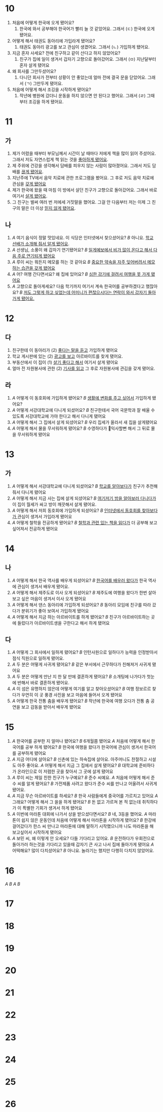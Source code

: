 # 10
1. 처음에 어떻게 한국에 오게 됐어요?
	1. 한국에 와서 공부해야 한국어가 빨리 늘 것 같았어요. 그래서 (ㄷ) 한국에 오게 됐어요.
2. 어떻게 해서 태권도 동아리에 가입라게 됐어요?
	1. 태권도 동아리 광고를 보고 관심이 생겼어요. 그래서 (ㄴ) 가입하게 됐어요.
3. 지금 혼자 사세요? 전에 친구하고 같이 산다고 하지 않았어요?
	1. 친구가 집에 일이 생겨서 갑자기 고향으로 돌아갔어요. 그래서 (ㅁ) 지난달부터 혼자 살게 됐어요
4. 왜 회사를 그만두셨어요?
	1. 다니던 회사가 전부터 상황이 안 좋았는데 얼마 전에 결국 문을 닫았어요. 그래서 (ㄱ) 그만두게 됐어요.
5. 처음에 어떻게 해서 조깅을 시작하게 됐어요?
	1. 작년에 병원에 갔더니 운동을 하지 않으면 안 된다고 했어요. 그래서 (ㄹ) 그때부터 조깅을 하게 됐어요.
# 11
## 가
1. 제가 어렸을 때부터 부모님께서 시간이 날 때마다 저에게 책을 많이 읽어 주셨어요. 그래서 저도 자연스럽게 책 읽는 것을 <u>좋아하게 됐어요</u>.
2. 제 주위에 건강을 생각해서 담배를 피우지 않는 사람이 많아졌어요. 그래서 저도 담배를 <u>끊게 됐어요</u>.
3. 지난주에 TV에서 음악 치료에 관한 프로그램을 봤어요. 그 후로 저도 음악 치료에 관심을 <u>갖게 됐어요</u>
4. 제가 한국에 왔을 때 마침 이 방에서 살던 친구가 고향으로 돌아갔어요. 그래서 바로 여기서 <u>살게 됐어요</u>.
5. 그 친구는 벌써 여러 번 저에세 거짓말을 했어요. 그걸 안 다음부터 저는 이제 그 친구의 말은 더 이상 <u>믿지 않게 됐어요</u>.
## 나
1.  *A* 여기 음식이 정말 맛있네요. 이 식당은 인터넷에서 찾으셨어요?
    *B* 아니요. <u>학교 선배가 소개해 줘서 알게 됐어요</u>.
2.  *A* 선생님, 소풍이 왜 갑자기 연기됐어요?
    *B* <u>일게예보에서 비가 많이 온다고 해서 다음 주로 연기되게 됐어요</u>
3.  *A* 루이 씨는 뭐든지 메모를 하는 것 같아요
    *B* <u>중요한 약속을 자주 잊어버려서 메모하는 습관을 갖게 됐어요</u>
4.  *A* 어? 여행 간다면서요? 왜 집에 있어요?
    *B* <u>심한 감기에 걸려서 여행을 못 가게 됐어요</u>
5.  *A* 고향으로 돌아게세요? 다음 학기까지 여기서 계속 한국어를 공부하겠다고 했잖아요?
    *B* <u>저도 그렇게 하고 싶었는데 어미니가 편찮으시다는 연락이 와서 갑자기 돌아가게 됐어요.</u>
# 12
## 다
1. 친구한테 이 동아리가 (2) <u>좋다는 말을 듣고</u> 가입하게 됐어요
2. 학교 게시판에 있는 (2) <u>광고를 보고</u> 아르바이트를 찾게 됐어요.
3. 부동산에서 이 집이 (1) <u>살기 좋다고 해서</u> 여기서 살게 됐어요
4. 얼마 전 자원봉사에 관한 (2) <u>기사를 읽고</u> 그 후로 자원봉사에 관김을 갖게 됐어요.
## 라
1.  *A* 어떻게 이 동호회에 가입하게 됐어요?
    *B* <u>생활에 변화를 주고 싶어서</u> 가입하게 됐어요?
2.  *A* 어떻게 서강대학교에 다니게 되셨어요?
    *B* 친구한테서 국어 국문학과 잘 배울 수 있도록 서강대학교에 가야 한다고 해서 다니게 됐어요
3.  *A* 어떻게 해서 그 집에서 살게 되셨어요?
    *B* 우리 집세가 올라서 새 집을 살게됐어요
4.  *A* 어떻게 해서 물을 무서워하게 됐어요?
    *B* 수영하다가 익사할뻔 해서 그 뒤로 물을 무서워하게 됐어요
# 13
## 가
1.  *A* 어떻게 해서 서강대학교에 다니게 되셨어요?
    *B* <u>학교를 알아보다가</u> 친구가 추천해 줘서 다니게 됐어요
2.  *A* 어떻게 해서 지금 사는 집에 살게 되셨어요?
    *B* <u>여기저기 방을 알아보러 다니다가 </u>이 집이 월세가 싸고 방이 깨끗해서 살게 됐어요.
3.  *A* 어떻게 해서 저희 동호회에 가입하게 되셨어요?
    *B* <u>인터넷에서 동호회를 찾아보다가 </u>관심이 생겨서 가입라게 됐어요
4.  *A* 어떻게 철학을 전공하게 됐어요?
    *B* <u>철학과 관련 있는 책을 읽다가</u> 더 공부해 보고 싶어져서 전공하게 됐어요
# 14
## 나
1.  *A* 어떻게 해서 한국 역사를 배우게 되셨어요?
    *B* <u>한국어를 배우러 왔다가</u> 한국 역사에 관심이 생겨서 배우게 됐어요.
2.  *A* 어떻게 해서 제주도로 이사 오게 되셨어요?
    *B* 제주도에 여행을 왔다가 한번 살아 보고 싶은 마음이 생겨서 이사 오게 됐어요
3.  *A* 어떻게 해서 댄스 동아리에 가입하게 되셨어요?
    *B* 동아리 모임에 친구를 따라 갔다가 분위기가 좋아 보여서 가입하게 됐어요
4.  *A* 어떻게 해서 지금 하는 아르바이트를 하게 됐어요?
    *B* 친구가 아르바이트하는 곳에 들렀다가 아르바이트생을 구한다고 해서 하게 됐어요
## 다
1.  *A* 어떻게 그 회사에서 일하게 됐어요?
    *B* 인턴사원으로 일하다가 능력을 인정받아서 점식 직원으로 일하게 됐어요.
2.  *A* 두 분은 어떻게 사귀게 됐어요?
    *B* 같은 부서에서 근무하다가 친해져거 사귀게 됐어요
3.  *A* 두 분은 어떻게 만난 지 한 달 만에 결혼하게 됐어요?
    *B* 소개팅에 나가다가 첫눈에 반해서 바로 결혼하게 됐어요.
4.  *A* 이 섬은 유명하지 않은데 어떻게 여기를 알고 찾아오셨어요?
    *B* 여행 정보르르 찾다가 우연히 이 곳 풍경 사진을 보고 마음에 들어서 오게 됐어요
5.  *A* 어떻게 한국 전통 춤을 배우게 됐어요?
    *B* 작년에 한국에 여행 오다가 전통 춤 공연을 보고 감동을 받아서 배우게 됐어요
# 15
1.  *A* 한국어를 공부한 지 얼마나 됐어요?
    *B* 6개월쯤 됐어요
    *A* 처음에 어떻게 해서 한국어를 공부 하게 됐어요?
    *B* 한국에 여행을 왔다가 한국어에 관심이 생겨서 한국어를 공부하게 됐어요
2.  *A* 지금 어디에 살아요?
    *B* 신촌에 있는 하숙집에 살아요. 아주머니도 찬절하고 시설도 아주 좋아요.
    *A* 어떻게 해서 지금 그 집에서 살게 됐어요?
    *B* 대학교에 준비하다가 온라인으로 이 저렴한 곳을 찾아서 그 곳에 살게 됐어요
3.  *A* 루이 씨는 제일 친한 친구가 누구예요?
    *B* 준수 씨예요.
    *A* 처음에 어떻게 해서 준수 씨를 알게 됐어요?
    *B* 가전제품 사려고 왔다가 준수 씨를 만나고 어울려서 사귀게 됐어요.
4.  *A* 지금 무슨 아르바이트를 하세요?
    *B* 한국 사람들에게 중국어를 가르치고 있어요
    *A* 그래요? 어떻게 해서 그 을을 하게 됐어요?
    *B* 돈 없고 가르쳐 본 적 없는데 취직하다가 이 특별한 기회가 생겨서 하게 됐어요
5.  *A* 이번에 마라톤 대회에 나가서 상을 받으셨다면서요?
    *B* 네, 3등을 했어요.
    *A* 마라톤이 쉽지 않은 운동인데 처음에 어떻게 해서 마라톤을 시작하게 됐어요?
    *B* 한강에 걸어갔다가 한스 씨 만나고 마라톤에 대해 말하기 시작했으니까 나도 마라톤을 해 보고싶어서 시작하게 됐어요
6.  *A* 보민 씨, 왜 이렇게 안 오세요? 다들 기다리고 있어요.
    *B*  운전하다가 우회전으로 돌아가러 하는것을 기다리고 있을때 갑자기 큰 사고 나서 집에 돌아가게 됐어요
    *A* 어떡해요? 많이 다치셨어요?
    *B* 아니요. 놀라기는 했지만 다행히 다치지 않았어요.
# 16
*A*
*B*
*A*
*B*
# 17
# 18
# 19
# 20
# 21
# 22
# 23
# 24
# 25
# 26
 
